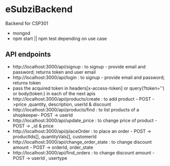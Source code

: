# eSubziBackend
Backend for CSP301

- mongod
- npm start || npm test depending on use case

## API endpoints
- http://localhost:3000/api/signup : to signup - provide email and password; returns token and user email
- http://localhost:3000/api/login : to signup - provide email and password; returns token
- pass the acquired token in headers[x-access-token] or query(?token='<token>') or body(token:<token>) in each of the next apis
- http://localhost:3000/api/products/create : to add product - POST ->price ,quantity, description, userId & discount
- http://localhost:3000/api/products/find : to list products of a shopkeeper- POST -> userId
- http://localhost:3000/api/update_price : to change price of product - POST -> _id & price
- http://localhost:3000/api/placeOrder : to place an order - POST -> productIds[], quantityVals[], customerId
- http://localhost:3000/api/change_order_state : to change discount amount - POST -> orderId, order_state
- http://localhost:3000/api/find_orders : to change discount amount - POST -> userId , usertype
